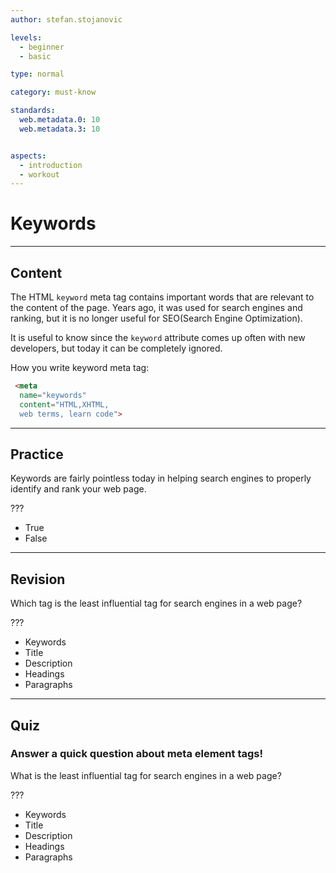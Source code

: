 ```yaml
---
author: stefan.stojanovic

levels:
  - beginner
  - basic

type: normal

category: must-know

standards:
  web.metadata.0: 10
  web.metadata.3: 10


aspects:
  - introduction
  - workout
---
```

# Keywords
---
## Content

The HTML `keyword` meta tag contains important words that are relevant to the content of the page. Years ago, it was used for search engines and ranking, but it is no longer useful for SEO(Search Engine Optimization). 

It is useful to know since the `keyword` attribute comes up often with new developers, but today it can be completely ignored.  

How you write keyword meta tag:
```html
 <meta
  name="keywords"
  content="HTML,XHTML, 
  web terms, learn code">
```

---
## Practice

Keywords are fairly pointless today in helping search engines to properly identify and rank your web page.

???

* True
* False

---
## Revision

Which tag is the least influential tag for search engines in a web page?

???

* Keywords
* Title
* Description
* Headings
* Paragraphs

---
## Quiz

### Answer a quick question about meta element tags!

What is the least influential tag for search engines in a web page?

???

* Keywords
* Title
* Description
* Headings
* Paragraphs  
